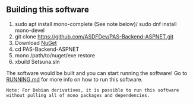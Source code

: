 ## Building this software

1. sudo apt install mono-complete (See note below)/ sudo dnf install mono-devel
2. git clone https://github.com/ASDFDev/PAS-Backend-ASPNET.git
3. Download [NuGet](https://www.nuget.org/)
4. cd PAS-Backend-ASPNET
5. mono /path/to/nuget/exe restore
6. xbuild Setsuna.sln
 
The software would be built and you can start running the software! Go to [RUNNING.md](RUNNING.md) for more info on how to run this software.

`Note: For Debian derivatives, it is possible to run this software without pulling all of mono packages and dependencies.`

